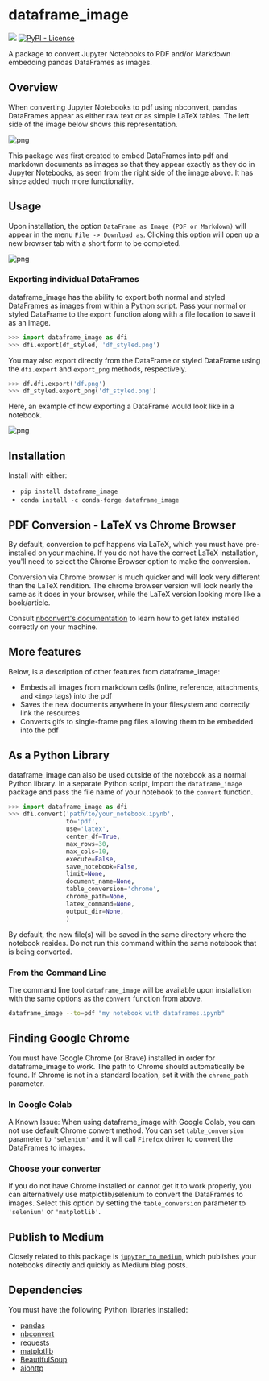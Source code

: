 # dataframe_image

[![](https://img.shields.io/pypi/v/dataframe_image)](https://pypi.org/project/dataframe_image)
[![PyPI - License](https://img.shields.io/pypi/l/dataframe_image)](LICENSE)

A package to convert Jupyter Notebooks to PDF and/or Markdown embedding pandas DataFrames as images.

## Overview

When converting Jupyter Notebooks to pdf using nbconvert, pandas DataFrames appear as either raw text or as simple LaTeX tables. The left side of the image below shows this representation.

![png](https://github.com/dexplo/dataframe_image/raw/gh-pages/images/dataframe_image_compare.png)

This package was first created to embed DataFrames into pdf and markdown documents as images so that they appear exactly as they do in Jupyter Notebooks, as seen from the right side of the image above. It has since added much more functionality.

## Usage

Upon installation, the option `DataFrame as Image (PDF or Markdown)` will appear in the menu `File -> Download as`. Clicking this option will open up a new browser tab with a short form to be completed.

![png](https://github.com/dexplo/dataframe_image/raw/gh-pages/images/form.png)

### Exporting individual DataFrames

dataframe_image has the ability to export both normal and styled DataFrames as images from within a Python script. Pass your normal or styled DataFrame to the `export` function along with a file location to save it as an image.

```python
>>> import dataframe_image as dfi
>>> dfi.export(df_styled, 'df_styled.png')
```

You may also export directly from the DataFrame or styled DataFrame using the `dfi.export` and `export_png` methods, respectively.

```python
>>> df.dfi.export('df.png')
>>> df_styled.export_png('df_styled.png')
```

Here, an example of how exporting a DataFrame would look like in a notebook.

![png](https://github.com/dexplo/dataframe_image/raw/gh-pages/images/dfi_export.png)

## Installation

Install with either:

* `pip install dataframe_image`
* `conda install -c conda-forge dataframe_image`

## PDF Conversion - LaTeX vs Chrome Browser

By default, conversion to pdf happens via LaTeX, which you must have pre-installed on your machine. If you do not have the correct LaTeX installation, you'll need to select the Chrome Browser option to make the conversion.

Conversion via Chrome browser is much quicker and will look very different than the LaTeX rendition. The chrome browser version will look nearly the same as it does in your browser, while the LaTeX version looking more like a book/article.

Consult [nbconvert's documentation](https://nbconvert.readthedocs.io/en/latest/install.html#installing-tex) to learn how to get latex installed correctly on your machine.

## More features

Below, is a description of other features from dataframe_image:

* Embeds all images from markdown cells (inline, reference, attachments, and `<img>` tags) into the pdf
* Saves the new documents anywhere in your filesystem and correctly link the resources
* Converts gifs to single-frame png files allowing them to be embedded into the pdf

## As a Python Library

dataframe_image can also be used outside of the notebook as a normal Python library. In a separate Python script, import the `dataframe_image` package and pass the file name of your notebook to the `convert` function.

```python
>>> import dataframe_image as dfi
>>> dfi.convert('path/to/your_notebook.ipynb',
                to='pdf',
                use='latex',
                center_df=True,
                max_rows=30,
                max_cols=10,
                execute=False,
                save_notebook=False,
                limit=None,
                document_name=None,
                table_conversion='chrome',
                chrome_path=None,
                latex_command=None,
                output_dir=None,
                )
```

By default, the new file(s) will be saved in the same directory where the notebook resides. Do not run this command within the same notebook that is being converted.

### From the Command Line

The command line tool `dataframe_image` will be available upon installation with the same options as the `convert` function from above.

```bash
dataframe_image --to=pdf "my notebook with dataframes.ipynb"
```

## Finding Google Chrome

You must have Google Chrome (or Brave) installed in order for dataframe_image to work. The path to Chrome should automatically be found. If Chrome is not in a standard location, set it with the `chrome_path` parameter.

### In Google Colab

A Known Issue: When using dataframe_image with Google Colab, you can not use default Chrome convert method. You can set `table_conversion` parameter to `'selenium'` and it will call `Firefox` driver to convert the DataFrames to images.

### Choose your converter

If you do not have Chrome installed or cannot get it to work properly, you can alternatively use matplotlib/selenium to convert the DataFrames to images. Select this option by setting the `table_conversion` parameter to `'selenium'` or `'matplotlib'`.

## Publish to Medium

Closely related to this package is [`jupyter_to_medium`](https://github.com/dexplot/jupyter_to_medium), which publishes your notebooks directly and quickly as Medium blog posts.

## Dependencies

You must have the following Python libraries installed:

* [pandas](https://github.com/pandas-dev/pandas)
* [nbconvert](https://github.com/jupyter/nbconvert)
* [requests](https://requests.readthedocs.io/en/master/)
* [matplotlib](http://matplotlib.org/)
* [BeautifulSoup](https://www.crummy.com/software/BeautifulSoup/bs4/doc/)
* [aiohttp](https://docs.aiohttp.org/en/stable/index.html)
